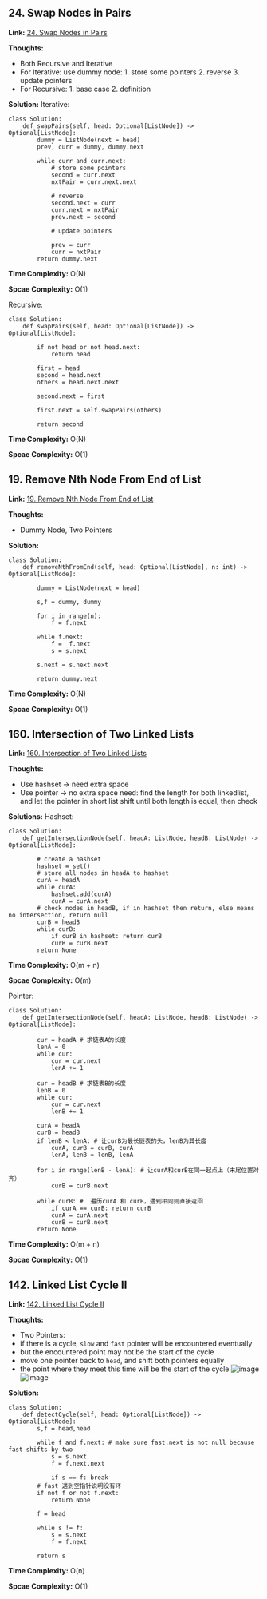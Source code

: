 ## 24. Swap Nodes in Pairs

**Link:** [24. Swap Nodes in Pairs](https://leetcode.com/problems/swap-nodes-in-pairs/description/)

**Thoughts:** 

 - Both Recursive and Iterative
 - For Iterative: use dummy node: 1. store some pointers 2. reverse 3. update pointers
 - For Recursive: 1. base case 2. definition 

**Solution:**
Iterative: 
```
class Solution:
    def swapPairs(self, head: Optional[ListNode]) -> Optional[ListNode]:
        dummy = ListNode(next = head)
        prev, curr = dummy, dummy.next

        while curr and curr.next:
            # store some pointers
            second = curr.next
            nxtPair = curr.next.next

            # reverse
            second.next = curr
            curr.next = nxtPair
            prev.next = second

            # update pointers

            prev = curr
            curr = nxtPair
        return dummy.next
```    

**Time Complexity:**  O(N)

**Spcae Complexity:**  O(1)

Recursive: 
```
class Solution:
    def swapPairs(self, head: Optional[ListNode]) -> Optional[ListNode]:
        
        if not head or not head.next:
            return head
        
        first = head
        second = head.next
        others = head.next.next

        second.next = first

        first.next = self.swapPairs(others)

        return second
```
**Time Complexity:**  O(N)

**Spcae Complexity:**  O(1)


## 19. Remove Nth Node From End of List

**Link:** [19. Remove Nth Node From End of List](https://leetcode.com/problems/remove-nth-node-from-end-of-list/description/)

**Thoughts:** 

 - Dummy Node, Two Pointers

**Solution:**
```
class Solution:
    def removeNthFromEnd(self, head: Optional[ListNode], n: int) -> Optional[ListNode]:
        
        dummy = ListNode(next = head)

        s,f = dummy, dummy

        for i in range(n):
            f = f.next
        
        while f.next:
            f =  f.next
            s = s.next
        
        s.next = s.next.next

        return dummy.next
```    
**Time Complexity:**  O(N)

**Spcae Complexity:**  O(1)


## 160. Intersection of Two Linked Lists

**Link:** [160. Intersection of Two Linked Lists](https://leetcode.com/problems/intersection-of-two-linked-lists/description/)

**Thoughts:** 

 - Use hashset -> need extra space
 - Use pointer -> no extra space need: find the length for both linkedlist, and let the pointer in short list shift until both length is equal, then check
  
  
**Solutions:** 
Hashset: 
```
class Solution:
    def getIntersectionNode(self, headA: ListNode, headB: ListNode) -> Optional[ListNode]:
        
        # create a hashset
        hashset = set()
        # store all nodes in headA to hashset
        curA = headA
        while curA:
            hashset.add(curA)
            curA = curA.next
        # check nodes in headB, if in hashset then return, else means no intersection, return null
        curB = headB
        while curB:
            if curB in hashset: return curB
            curB = curB.next
        return None
```
**Time Complexity:**  O(m + n)

**Spcae Complexity:**  O(m)

Pointer: 
```
class Solution:
    def getIntersectionNode(self, headA: ListNode, headB: ListNode) -> Optional[ListNode]:
        
        cur = headA # 求链表A的长度
        lenA = 0
        while cur:
            cur = cur.next
            lenA += 1
        
        cur = headB # 求链表B的长度
        lenB = 0
        while cur:
            cur = cur.next
            lenB += 1
        
        curA = headA
        curB = headB
        if lenB < lenA: # 让curB为最长链表的头，lenB为其长度
            curA, curB = curB, curA
            lenA, lenB = lenB, lenA 
        
        for i in range(lenB - lenA): # 让curA和curB在同一起点上（末尾位置对齐）
            curB = curB.next
        
        while curB: #  遍历curA 和 curB，遇到相同则直接返回
            if curA == curB: return curB
            curA = curA.next
            curB = curB.next
        return None
```
**Time Complexity:**  O(m + n)

**Spcae Complexity:**  O(1)


## 142. Linked List Cycle II

**Link:** [142. Linked List Cycle II](https://leetcode.com/problems/linked-list-cycle-ii/description/)

**Thoughts:** 

 - Two Pointers: 
 - if there is a cycle, `slow` and `fast` pointer will be encountered eventually
 - but the encountered point may not be the start of the cycle
 - move one pointer back to `head`, and shift both pointers equally
 - the point where they meet this time will be the start of the cycle
 ![image](https://user-images.githubusercontent.com/69004164/206877512-1225c158-ecbc-4445-bd06-8fc93dda1048.png)
 ![image](https://user-images.githubusercontent.com/69004164/206877515-6cd79cb4-0ae7-4b3f-9143-c2680efef3e5.png)
 
**Solution:**
```
class Solution:
    def detectCycle(self, head: Optional[ListNode]) -> Optional[ListNode]:
        s,f = head,head
        
        while f and f.next: # make sure fast.next is not null because fast shifts by two 
            s = s.next
            f = f.next.next

            if s == f: break
        # fast 遇到空指针说明没有环
        if not f or not f.next:
            return None

        f = head
        
        while s != f:
            s = s.next
            f = f.next
        
        return s
```

**Time Complexity:**  O(n)

**Spcae Complexity:**  O(1)
